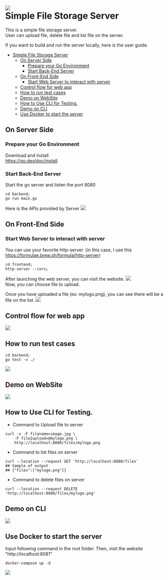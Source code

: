 ![](./frontend/images/icon-256.jpg)  
Simple File Storage Server
================================================

This is a simple file storage server.   
User can upload file,  delete file and list file on the server. 

If you want to build and run the server locally, here is the user guide. 

<!-- START doctoc generated TOC please keep comment here to allow auto update -->
<!-- DON'T EDIT THIS SECTION, INSTEAD RE-RUN doctoc TO UPDATE -->
- [Simple File Storage Server](#simple-file-storage-server)
  - [On Server Side](#on-server-side)
    - [Prepare your Go Environment](#prepare-your-go-environment)
    - [Start Back-End Server](#start-back-end-server)
  - [On Front-End Side](#on-front-end-side)
    - [Start Web Server to interact with server](#start-web-server-to-interact-with-server)
  - [Control flow for web app](#control-flow-for-web-app)
  - [How to run test cases](#how-to-run-test-cases)
  - [Demo on WebSite](#demo-on-website)
  - [How to Use CLI for Testing.](#how-to-use-cli-for-testing)
  - [Demo on CLI](#demo-on-cli)
  - [Use Docker to start the server](#use-docker-to-start-the-server)
<!-- END doctoc generated TOC please keep comment here to allow auto update -->

## On Server Side
### Prepare your Go Environment
Download and install  
<https://go.dev/doc/install>  

### Start Back-End Server
Start the go server and listen the port 8080
```shell
cd backend;
go run main.go
```

Here is the APIs provided by Server 
![](./APIs.png)

## On Front-End Side
### Start Web Server to interact with server 
You can use your favorite http-server.
(in this case, I use this https://formulae.brew.sh/formula/http-server)
```
cd frontend;
http-server --cors;
```
After launching the web server, you can visit the website. 
![](./webpage.png)  
Now, you can choose file to upload.  

Once you have uploaded a file (ex: mylogo.png), 
you can see there will be a file on the list. 
![](./webpage_list.png)

## Control flow for web app
![](./control_flow_for_web_app.png)

## How to run test cases
```shell
cd backend; 
go test -v ./
```
![](./demo_testcases.png)

## Demo on WebSite
![](./demo_20211127.gif)

## How to Use CLI for Testing. 
- Command to Upload file to server 
```shell
curl -v -F filename=image.jpg \
    -F file2upload=@mylogo.png \
    http://localhost:8080/files/mylogo.png
```
- Command to list files on server
```shell
curl --location --request GET 'http://localhost:8080/files'
## Sample of output 
## {"files":["mylogo.png"]}
```
- Command to delete files on server 
```shell
curl --location --request DELETE 'http://localhost:8080/files/mylogo.png'
```
## Demo on CLI
![](./demo_cli.gif)

## Use Docker to start the server
Input following command in the root folder.
Then, visit the website "http://localhost:8081"
```shell
docker-compose up -d
```
![](./demo_docker-compose.gif)


